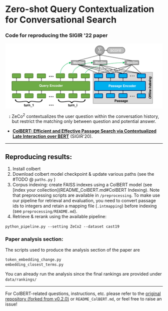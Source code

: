 # Zero-shot Query Contextualization for Conversational Search

### Code for reproducing the SIGIR '22 paper

<p align="center">
  <img align="center" src="ZeCo2.png" />
</p>
<p align="center">
  <b>:</b> ZeCo<sup>2</sup> contextualizes the user question within the conversation history, but restrict the matching only between question and potential answer.
</p>


* [**ColBERT: Efficient and Effective Passage Search via Contextualized Late Interaction over BERT**](https://arxiv.org/abs/2004.12832) (SIGIR'20).


----

## Reproducing results:

1. Install colbert 
2. Download colbert model checkpoint & update various paths (see the #TODO @ `paths.py` )
3. Corpus indexing: create FAISS indexes using a ColBERT model (see [index your collection](README_ColBERT.md#ColBERT Indexing). Note that preprocessing scripts are available in `/preprocessing`. To make use our pipeline for retrieval and evaluation, you need to convert passage ids to integers and retain a mapping file (`.intmapping`) before indexing (see `preprocessing/README.md`).
4. Retrieve & rerank using the available pipeline:

`python_pipeline.py --setting ZeCo2 --dataset cast19`

### Paper analysis section:
The scripts used to produce the analysis section of the paper are

```
token_embedding_change.py
embedding_closest_terms.py
```

You can already run the analysis since the final rankings are provided under `data/rankings/`

----
For ColBERT-related questions, instructions, etc. please refer to the [original repository (forked from v0.2.0)](https://github.com/stanford-futuredata/ColBERT/tree/efaabb0f8731c7d96a9fe109a125357a9232f7a7) or `README_ColBERT.md`, or feel free to raise an issue!
